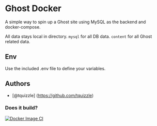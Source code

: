 
# Ghost Docker

A simple way to spin up a Ghost site using MySQL as the backend and docker-compose.

All data stays local in directory.
`mysql` for all DB data.
`content` for all Ghost related data.

## Env
Use the included .env file to define your variables.

## Authors

- [@tquizzle] (https://github.com/tquizzle)

### Does it build?

[![Docker Image CI](https://github.com/tquizzle/ghost-docker/actions/workflows/docker-image.yml/badge.svg)](https://github.com/tquizzle/ghost-docker/actions/workflows/docker-image.yml)